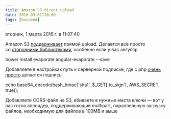 ```yaml
---
title: Amazon S3 direct upload
date: 2016-03-01T10:00
tags: [backend]
---
```


вторник, 1 марта 2016 г. в 11:07:40

Amazon S3 [поддерживает](http://docs.aws.amazon.com/AmazonS3/latest/dev/RESTAuthentication.html) прямой upload. Делается всё просто со [сторонними библиотеками](https://github.com/uqee/angular-evaporate), особенно если у вас ангуляр

bower install evaporate angular-evaporate --save

Добавляете в настройках путь к серверной подписке, где с php [очень просто](https://github.com/carsonmcdonald/direct-browser-s3-upload-example) делается подпись:

echo base64_encode(hash_hmac('sha1', $_GET['to_sign'], AWS_SECRET, true));

Добавляете CORS-файл на S3, вбиваете в нужные места ключи — вот у вас готов аплоадер, поддерживающий multipart, параллельную загрузку файлов, необходимую для файлов в 100MB и выше